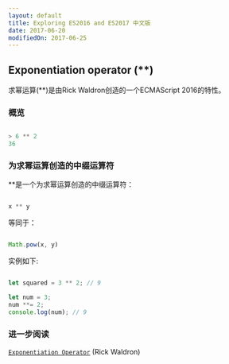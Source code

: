 ```yaml
---
layout: default
title: Exploring ES2016 and ES2017 中文版
date: 2017-06-20
modifiedOn: 2017-06-25
---
```


<h2 id="ch_exponentiation-operator">Exponentiation operator (**)</h2>

求幂运算(**)是由Rick Waldron创造的一个ECMAScript 2016的特性。

<h3 id="_overview-1">概览</h3>

```js

> 6 ** 2
36

```

<h3 id="_an-infix-operator-for-exponentiation">为求幂运算创造的中缀运算符</h3>

**是一个为求幂运算创造的中缀运算符：

```js

x ** y

```

等同于：

```js

Math.pow(x, y)

```

实例如下:

```js

let squared = 3 ** 2; // 9

let num = 3;
num **= 2;
console.log(num); // 9

```

<h3 id="readmore">进一步阅读</h3>

[`Exponentiation Operator`](https://github.com/rwaldron/exponentiation-operator) (Rick Waldron)








